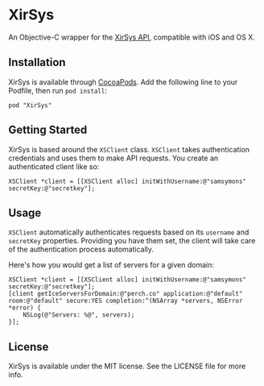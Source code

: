 # XirSys

An Objective-C wrapper for the [XirSys API](http://xirsys.com/api/), compatible with iOS and OS X.

## Installation

XirSys is available through [CocoaPods](http://cocoapods.org). Add the following line to your Podfile, then run `pod install`:

```
pod "XirSys"
```

## Getting Started

XirSys is based around the `XSClient` class. `XSClient` takes authentication credentials and uses them to make API requests. You create an authenticated client like so:

```
XSClient *client = [[XSClient alloc] initWithUsername:@"samsymons" secretKey:@"secretkey"];
```

## Usage

`XSClient` automatically authenticates requests based on its `username` and `secretKey` properties. Providing you have them set, the client will take care of the authentication process automatically.

Here's how you would get a list of servers for a given domain:

```
XSClient *client = [[XSClient alloc] initWithUsername:@"samsymons" secretKey:@"secretkey"];
[client getIceServersForDomain:@"perch.co" application:@"default" room:@"default" secure:YES completion:^(NSArray *servers, NSError *error) {
    NSLog(@"Servers: %@", servers);
}];
```

## License

XirSys is available under the MIT license. See the LICENSE file for more info.